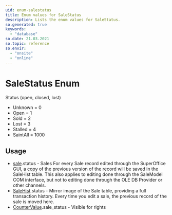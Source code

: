 ```yaml
---
uid: enum-salestatus
title: Enum values for SaleStatus
description: Lists the enum values for SaleStatus.
so.generated: true
keywords:
  - "database"
so.date: 21.03.2021
so.topic: reference
so.envir:
  - "onsite"
  - "online"
---
```


# SaleStatus Enum

Status (open, closed, lost)

* Unknown = 0
* Open = 1
* Sold = 2
* Lost = 3
* Stalled = 4
* SaintAll = 1000

## Usage

* [sale](../sale.md).status - Sales  For every Sale record edited through the SuperOffice GUI, a copy of the previous version of the record will be saved in the SaleHist table. This also applies to editing done through the SaleModel COM interface, but not to editing done through the OLE DB Provider or other channels.  
* [SaleHist](../salehist.md).status - Mirror image of the Sale table, providing a full transaction history. Every time you edit a sale, the previous record of the sale is moved here. 
* [CounterValue](../countervalue.md).sale_status - Visible for rights
